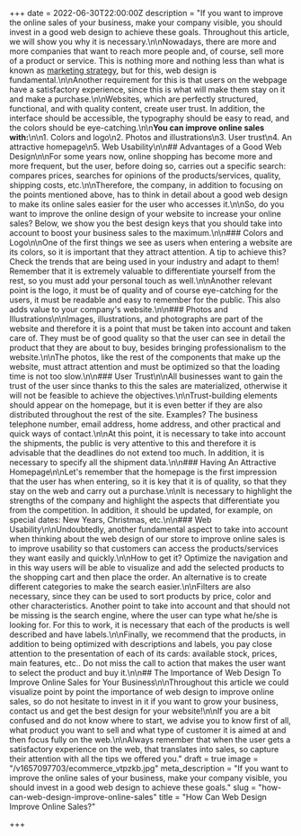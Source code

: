 +++
date = 2022-06-30T22:00:00Z
description = "If you want to improve the online sales of your business, make your company visible, you should invest in a good web design to achieve these goals. Throughout this article, we will show you why it is necessary.\n\nNowadays, there are more and more companies that want to reach more people and, of course, sell more of a product or service. This is nothing more and nothing less than what is known as [marketing strategy](https://aplazame.com/blog/estrategias-marketing/), but for this, web design is fundamental.\n\nAnother requirement for this is that users on the webpage have a satisfactory experience, since this is what will make them stay on it and make a purchase.\n\nWebsites, which are perfectly structured, functional, and with quality content, create user trust. In addition, the interface should be accessible, the typography should be easy to read, and the colors should be eye-catching.\n\n**You can improve online sales with:**\n\n1. Colors and logo\n2. Photos and illustrations\n3. User trust\n4. An attractive homepage\n5. Web Usability\n\n## Advantages of a Good Web Design\n\nFor some years now, online shopping has become more and more frequent, but the user, before doing so, carries out a specific search: compares prices, searches for opinions of the products/services, quality, shipping costs, etc.\n\nTherefore, the company, in addition to focusing on the points mentioned above, has to think in detail about a good web design to make its online sales easier for the user who accesses it.\n\nSo, do you want to improve the online design of your website to increase your online sales? Below, we show you the best design keys that you should take into account to boost your business sales to the maximum.\n\n### Colors and Logo\n\nOne of the first things we see as users when entering a website are its colors, so it is important that they attract attention. A tip to achieve this? Check the trends that are being used in your industry and adapt to them! Remember that it is extremely valuable to differentiate yourself from the rest, so you must add your personal touch as well.\n\nAnother relevant point is the logo, it must be of quality and of course eye-catching for the users, it must be readable and easy to remember for the public. This also adds value to your company's website.\n\n### Photos and Illustrations\n\nImages, illustrations, and photographs are part of the website and therefore it is a point that must be taken into account and taken care of. They must be of good quality so that the user can see in detail the product that they are about to buy, besides bringing professionalism to the website.\n\nThe photos, like the rest of the components that make up the website, must attract attention and must be optimized so that the loading time is not too slow.\n\n### User Trust\n\nAll businesses want to gain the trust of the user since thanks to this the sales are materialized, otherwise it will not be feasible to achieve the objectives.\n\nTrust-building elements should appear on the homepage, but it is even better if they are also distributed throughout the rest of the site. Examples? The business telephone number, email address, home address, and other practical and quick ways of contact.\n\nAt this point, it is necessary to take into account the shipments, the public is very attentive to this and therefore it is advisable that the deadlines do not extend too much. In addition, it is necessary to specify all the shipment data.\n\n### Having An Attractive Homepage\n\nLet's remember that the homepage is the first impression that the user has when entering, so it is key that it is of quality, so that they stay on the web and carry out a purchase.\n\nIt is necessary to highlight the strengths of the company and highlight the aspects that differentiate you from the competition. In addition, it should be updated, for example, on special dates: New Years, Christmas, etc.\n\n### Web Usability\n\nUndoubtedly, another fundamental aspect to take into account when thinking about the web design of our store to improve online sales is to improve usability so that customers can access the products/services they want easily and quickly.\n\nHow to get it? Optimize the navigation and in this way users will be able to visualize and add the selected products to the shopping cart and then place the order. An alternative is to create different categories to make the search easier.\n\nFilters are also necessary, since they can be used to sort products by price, color and other characteristics. Another point to take into account and that should not be missing is the search engine, where the user can type what he/she is looking for. For this to work, it is necessary that each of the products is well described and have labels.\n\nFinally, we recommend that the products, in addition to being optimized with descriptions and labels, you pay close attention to the presentation of each of its cards: available stock, prices, main features, etc.. Do not miss the call to action that makes the user want to select the product and buy it.\n\n## The Importance of Web Design To Improve Online Sales for Your Business\n\nThroughout this article we could visualize point by point the importance of web design to improve online sales, so do not hesitate to invest in it if you want to grow your business, contact us and get the best design for your website!\n\nIf you are a bit confused and do not know where to start, we advise you to know first of all, what product you want to sell and what type of customer it is aimed at and then focus fully on the web.\n\nAlways remember that when the user gets a satisfactory experience on the web, that translates into sales, so capture their attention with all the tips we offered you."
draft = true
image = "/v1657097703/ecommerce_vtpzkb.jpg"
meta_description = "If you want to improve the online sales of your business, make your company visible, you should invest in a good web design to achieve these goals."
slug = "how-can-web-design-improve-online-sales"
title = "How Can Web Design Improve Online Sales?"

+++
